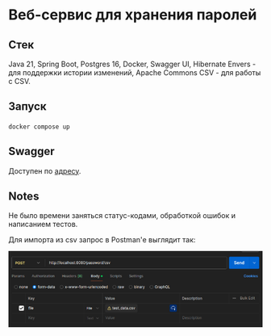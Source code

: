 # Веб-сервис для хранения паролей

## Стек

Java 21, Spring Boot, Postgres 16, Docker, Swagger UI,
Hibernate Envers - для поддержки истории изменений,
Apache Commons CSV - для работы с CSV.

## Запуск

`docker compose up`

## Swagger

Доступен по [адресу](http://localhost:8080/swagger-ui.html).

## Notes

Не было времени заняться статус-кодами,
обработкой ошибок и написанием тестов.

Для импорта из csv запрос в Postman'е выглядит так:

![img](/example/exampleCSVimport.png)
